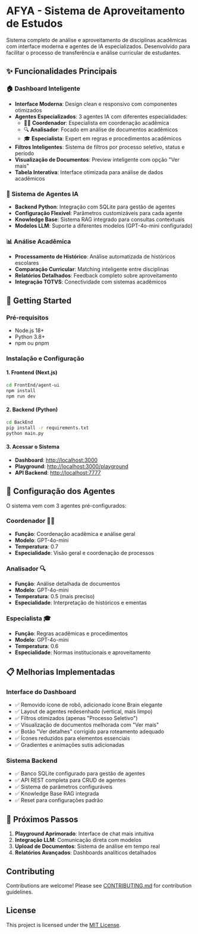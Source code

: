 # AFYA - Sistema de Aproveitamento de Estudos

Sistema completo de análise e aproveitamento de disciplinas acadêmicas com interface moderna e agentes de IA especializados. Desenvolvido para facilitar o processo de transferência e análise curricular de estudantes.

## ✨ Funcionalidades Principais

### 🏠 Dashboard Inteligente
- **Interface Moderna**: Design clean e responsivo com componentes otimizados
- **Agentes Especializados**: 3 agentes IA com diferentes especialidades:
  - 👨‍🏫 **Coordenador**: Especialista em coordenação acadêmica
  - 🔍 **Analisador**: Focado em análise de documentos acadêmicos  
  - 🎓 **Especialista**: Expert em regras e procedimentos acadêmicos
- **Filtros Inteligentes**: Sistema de filtros por processo seletivo, status e período
- **Visualização de Documentos**: Preview inteligente com opção "Ver mais"
- **Tabela Interativa**: Interface otimizada para análise de dados acadêmicos

### 🤖 Sistema de Agentes IA
- **Backend Python**: Integração com SQLite para gestão de agentes
- **Configuração Flexível**: Parâmetros customizáveis para cada agente
- **Knowledge Base**: Sistema RAG integrado para consultas contextuais
- **Modelos LLM**: Suporte a diferentes modelos (GPT-4o-mini configurado)

### 📊 Análise Acadêmica
- **Processamento de Histórico**: Análise automatizada de históricos escolares
- **Comparação Curricular**: Matching inteligente entre disciplinas
- **Relatórios Detalhados**: Feedback completo sobre aproveitamento
- **Integração TOTVS**: Conectividade com sistemas acadêmicos

## 🚀 Getting Started

### Pré-requisitos
- Node.js 18+ 
- Python 3.8+
- npm ou pnpm

### Instalação e Configuração

#### 1. Frontend (Next.js)
```bash
cd FrontEnd/agent-ui
npm install
npm run dev
```

#### 2. Backend (Python)
```bash
cd BackEnd
pip install -r requirements.txt
python main.py
```

#### 3. Acessar o Sistema
- **Dashboard**: [http://localhost:3000](http://localhost:3000)
- **Playground**: [http://localhost:3000/playground](http://localhost:3000/playground)
- **API Backend**: [http://localhost:7777](http://localhost:7777)

## 🔧 Configuração dos Agentes

O sistema vem com 3 agentes pré-configurados:

### Coordenador 👨‍🏫
- **Função**: Coordenação acadêmica e análise geral
- **Modelo**: GPT-4o-mini
- **Temperatura**: 0.7
- **Especialidade**: Visão geral e coordenação de processos

### Analisador 🔍  
- **Função**: Análise detalhada de documentos
- **Modelo**: GPT-4o-mini
- **Temperatura**: 0.5 (mais preciso)
- **Especialidade**: Interpretação de históricos e ementas

### Especialista 🎓
- **Função**: Regras acadêmicas e procedimentos
- **Modelo**: GPT-4o-mini
- **Temperatura**: 0.6
- **Especialidade**: Normas institucionais e aproveitamento

## 📋 Melhorias Implementadas

### Interface do Dashboard
- ✅ Removido ícone de robô, adicionado ícone Brain elegante
- ✅ Layout de agentes redesenhado (vertical, mais limpo)  
- ✅ Filtros otimizados (apenas "Processo Seletivo")
- ✅ Visualização de documentos melhorada com "Ver mais"
- ✅ Botão "Ver detalhes" corrigido para roteamento adequado
- ✅ Ícones reduzidos para elementos essenciais
- ✅ Gradientes e animações sutis adicionadas

### Sistema Backend
- ✅ Banco SQLite configurado para gestão de agentes
- ✅ API REST completa para CRUD de agentes
- ✅ Sistema de parâmetros configuráveis
- ✅ Knowledge Base RAG integrada
- ✅ Reset para configurações padrão

## 🎯 Próximos Passos

1. **Playground Aprimorado**: Interface de chat mais intuitiva
2. **Integração LLM**: Comunicação direta com modelos
3. **Upload de Documentos**: Sistema de análise em tempo real
4. **Relatórios Avançados**: Dashboards analíticos detalhados

## Contributing

Contributions are welcome! Please see [CONTRIBUTING.md](./CONTRIBUTING.md) for contribution guidelines.

## License

This project is licensed under the [MIT License](./LICENSE).
